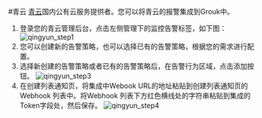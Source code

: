 #青云
[青云](https://www.qingcloud.com/)国内公有云服务提供者。您可以将青云的报警集成到Grouk中。

1. 登录您的青云管理后台，点击左侧管理下的监控告警标签，如下图：
    ![qingyun_step1](https://s3.cn-north-1.amazonaws.com.cn/grouk-public/integration/qingyun/qingyun_step1.png)
1. 您可以创建新的告警策略，也可以选择已有的告警策略，根据您的需求进行配置。
1. 选择新创建的告警策略或者已有的告警策略后，在告警行为区域，点击添加按钮。
    ![qingyun_step3](https://s3.cn-north-1.amazonaws.com.cn/grouk-public/integration/qingyun/qingyun_step3.png)
1. 在创建列表通知页，将集成中Webook URL的地址粘贴到创建列表通知页的Webhook 列表中。将Webhook 列表下方红色横线处的字符串粘贴到集成的Token字段处，然后保存。
    ![qingyun_step4](https://s3.cn-north-1.amazonaws.com.cn/grouk-public/integration/qingyun/qingyun_step4.png)